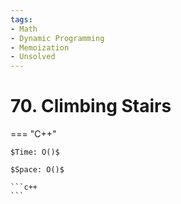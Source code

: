 ```yaml
---
tags:
- Math
- Dynamic Programming
- Memoization
- Unsolved
---
```



# 70. Climbing Stairs

=== "C++"

    $Time: O()$

    $Space: O()$

    ```c++
    ```